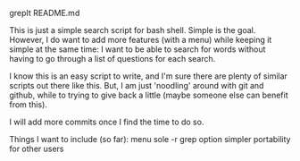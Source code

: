 grepIt README.md

This is just a simple search script for bash shell.  Simple is the goal. However, I do want to add more features (with a menu) while keeping it simple at the same time: I want to be able to search for words without having to go through a list of questions for each search.

I know this is an easy script to write, and I'm sure there are plenty of similar scripts out there like this. But, I am just 'noodling' around with git and github, while to trying to give back a little (maybe someone else can benefit from this). 

I will add more commits once I find the time to do so.

Things I want to include (so far):
menu
sole -r grep option
simpler portability for other users
